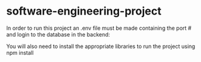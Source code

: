 # software-engineering-project
In order to run this project an .env file must be made containing the port # and login to the database in the backend:

You will also need to install the appropriate libraries to run the project using npm install
